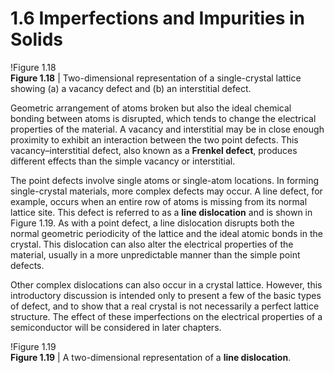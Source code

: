 # 1.6 Imperfections and Impurities in Solids

!Figure 1.18  
**Figure 1.18** | Two-dimensional representation of a single-crystal lattice showing (a) a vacancy defect and (b) an interstitial defect.

Geometric arrangement of atoms broken but also the ideal chemical bonding between atoms is disrupted, which tends to change the electrical properties of the material. A vacancy and interstitial may be in close enough proximity to exhibit an interaction between the two point defects. This vacancy–interstitial defect, also known as a **Frenkel defect**, produces different effects than the simple vacancy or interstitial.

The point defects involve single atoms or single-atom locations. In forming single-crystal materials, more complex defects may occur. A line defect, for example, occurs when an entire row of atoms is missing from its normal lattice site. This defect is referred to as a **line dislocation** and is shown in Figure 1.19. As with a point defect, a line dislocation disrupts both the normal geometric periodicity of the lattice and the ideal atomic bonds in the crystal. This dislocation can also alter the electrical properties of the material, usually in a more unpredictable manner than the simple point defects.

Other complex dislocations can also occur in a crystal lattice. However, this introductory discussion is intended only to present a few of the basic types of defect, and to show that a real crystal is not necessarily a perfect lattice structure. The effect of these imperfections on the electrical properties of a semiconductor will be considered in later chapters.

!Figure 1.19  
**Figure 1.19** | A two-dimensional representation of a **line dislocation**.